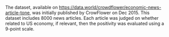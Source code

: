 The dataset, available on https://data.world/crowdflower/economic-news-article-tone, was initially published by CrowFlower on Dec 2015. This dataset includes 8000 news articles. Each article was judged on whether related to US economy, if relevant, then the positivity was evaluated using a 9-point scale.
